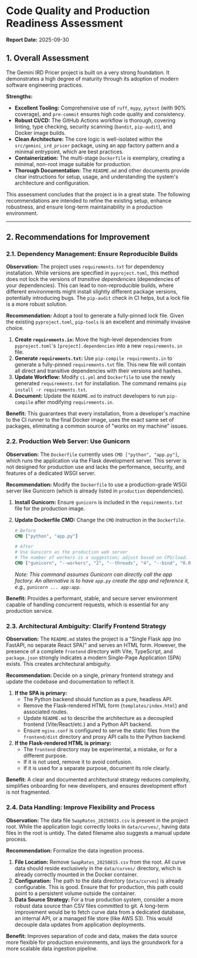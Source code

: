# Code Quality and Production Readiness Assessment

**Report Date:** 2025-09-30

## 1. Overall Assessment

The Gemini IRD Pricer project is built on a very strong foundation. It demonstrates a high degree of maturity through its adoption of modern software engineering practices.

**Strengths:**
- **Excellent Tooling:** Comprehensive use of `ruff`, `mypy`, `pytest` (with 90% coverage), and `pre-commit` ensures high code quality and consistency.
- **Robust CI/CD:** The GitHub Actions workflow is thorough, covering linting, type checking, security scanning (`bandit`, `pip-audit`), and Docker image builds.
- **Clean Architecture:** The core logic is well-isolated within the `src/gemini_ird_pricer` package, using an app factory pattern and a minimal entrypoint, which are best practices.
- **Containerization:** The multi-stage `Dockerfile` is exemplary, creating a minimal, non-root image suitable for production.
- **Thorough Documentation:** The `README.md` and other documents provide clear instructions for setup, usage, and understanding the system's architecture and configuration.

This assessment concludes that the project is in a great state. The following recommendations are intended to refine the existing setup, enhance robustness, and ensure long-term maintainability in a production environment.

---

## 2. Recommendations for Improvement

### 2.1. Dependency Management: Ensure Reproducible Builds

**Observation:**
The project uses `requirements.txt` for dependency installation. While versions are specified in `pyproject.toml`, this method does not lock the versions of *transitive dependencies* (dependencies of your dependencies). This can lead to non-reproducible builds, where different environments might install slightly different package versions, potentially introducing bugs. The `pip-audit` check in CI helps, but a lock file is a more robust solution.

**Recommendation:**
Adopt a tool to generate a fully-pinned lock file. Given the existing `pyproject.toml`, `pip-tools` is an excellent and minimally invasive choice.

1.  **Create `requirements.in`:** Move the high-level dependencies from `pyproject.toml`'s `[project].dependencies` into a new `requirements.in` file.
2.  **Generate `requirements.txt`:** Use `pip-compile requirements.in` to generate a fully-pinned `requirements.txt` file. This new file will contain all direct and transitive dependencies with their versions and hashes.
3.  **Update Workflow:** Modify `ci.yml` and `Dockerfile` to use the newly generated `requirements.txt` for installation. The command remains `pip install -r requirements.txt`.
4.  **Document:** Update the `README.md` to instruct developers to run `pip-compile` after modifying `requirements.in`.

**Benefit:**
This guarantees that every installation, from a developer's machine to the CI runner to the final Docker image, uses the exact same set of packages, eliminating a common source of "works on my machine" issues.

### 2.2. Production Web Server: Use Gunicorn

**Observation:**
The `Dockerfile` currently uses `CMD ["python", "app.py"]`, which runs the application via the Flask development server. This server is not designed for production use and lacks the performance, security, and features of a dedicated WSGI server.

**Recommendation:**
Modify the `Dockerfile` to use a production-grade WSGI server like Gunicorn (which is already listed in `production` dependencies).

1.  **Install Gunicorn:** Ensure `gunicorn` is included in the `requirements.txt` file for the production image.
2.  **Update Dockerfile CMD:** Change the `CMD` instruction in the `Dockerfile`.

    ```dockerfile
    # Before
    CMD ["python", "app.py"]

    # After
    # Use Gunicorn as the production web server
    # The number of workers is a suggestion; adjust based on CPU/load.
    CMD ["gunicorn", "--workers", "2", "--threads", "4", "--bind", "0.0.0.0:5000", "gemini_ird_pricer:create_app()"]
    ```
    *Note: This command assumes Gunicorn can directly call the app factory. An alternative is to have `app.py` create the app and reference it, e.g., `gunicorn ... app:app`.*

**Benefit:**
Provides a performant, stable, and secure server environment capable of handling concurrent requests, which is essential for any production service.

### 2.3. Architectural Ambiguity: Clarify Frontend Strategy

**Observation:**
The `README.md` states the project is a "Single Flask app (no FastAPI, no separate React SPA)" and serves an HTML form. However, the presence of a complete `frontend` directory with Vite, TypeScript, and `package.json` strongly indicates a modern Single-Page Application (SPA) exists. This creates architectural ambiguity.

**Recommendation:**
Decide on a single, primary frontend strategy and update the codebase and documentation to reflect it.

1.  **If the SPA is primary:**
    *   The Python backend should function as a pure, headless API.
    *   Remove the Flask-rendered HTML form (`templates/index.html`) and associated routes.
    *   Update `README.md` to describe the architecture as a decoupled frontend (Vite/React/etc.) and a Python API backend.
    *   Ensure `nginx.conf` is configured to serve the static files from the `frontend/dist` directory and proxy API calls to the Python backend.
2.  **If the Flask-rendered HTML is primary:**
    *   The `frontend` directory may be experimental, a mistake, or for a different purpose.
    *   If it is not used, remove it to avoid confusion.
    *   If it is used for a separate purpose, document its role clearly.

**Benefit:**
A clear and documented architectural strategy reduces complexity, simplifies onboarding for new developers, and ensures development effort is not fragmented.

### 2.4. Data Handling: Improve Flexibility and Process

**Observation:**
The data file `SwapRates_20250815.csv` is present in the project root. While the application logic correctly looks in `data/curves/`, having data files in the root is untidy. The dated filename also suggests a manual update process.

**Recommendation:**
Formalize the data ingestion process.

1.  **File Location:** Remove `SwapRates_20250815.csv` from the root. All curve data should reside exclusively in the `data/curves/` directory, which is already correctly mounted in the Docker container.
2.  **Configuration:** The path to the data directory (`data/curves`) is already configurable. This is good. Ensure that for production, this path could point to a persistent volume outside the container.
3.  **Data Source Strategy:** For a true production system, consider a more robust data source than CSV files committed to git. A long-term improvement would be to fetch curve data from a dedicated database, an internal API, or a managed file store (like AWS S3). This would decouple data updates from application deployments.

**Benefit:**
Improves separation of code and data, makes the data source more flexible for production environments, and lays the groundwork for a more scalable data ingestion pipeline.